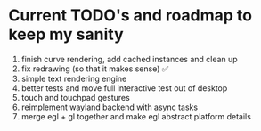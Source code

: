 
Current TODO's and roadmap to keep my sanity
============================================

1. finish curve rendering, add cached instances and clean up
2. fix redrawing (so that it makes sense) ✅
3. simple text rendering engine
4. better tests and move full interactive test out of desktop
5. touch and touchpad gestures
6. reimplement wayland backend with async tasks
7. merge egl + gl together and make egl abstract platform details
